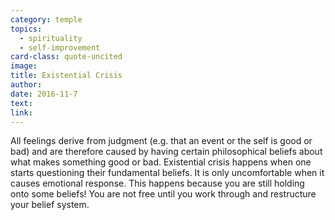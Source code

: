 ```yaml
---
category: temple
topics:
  - spirituality
  - self-improvement
card-class: quote-uncited
image:
title: Existential Crisis
author:
date: 2016-11-7
text:  
link:
---
```

All feelings derive from judgment (e.g. that an event or the self is good or bad) and are therefore caused by having certain philosophical beliefs about what makes something good or bad.
Existential crisis happens when one starts questioning their fundamental beliefs. It is only uncomfortable when it causes emotional response. This happens because you are still holding onto some beliefs! You are not free until you work through and restructure your belief system.
